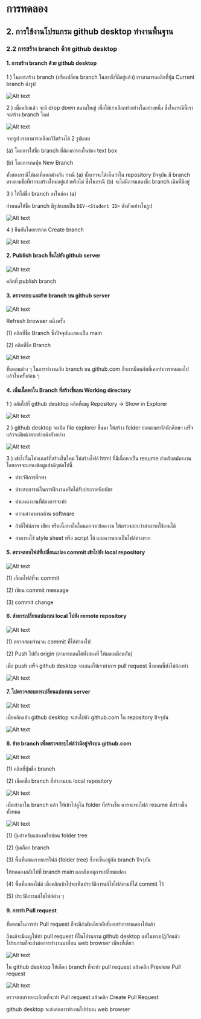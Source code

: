 # การทดลอง

## 2. การใช้งานโปรแกรม github desktop ทำงานพื้นฐาน

### 2.2 การสร้าง branch ด้วย github desktop

#### 1. การสร้าง branch ด้วย github desktop

1 ) ในการสร้าง branch (หรือเปลี่ยน branch ในกรณีที่มีอยู่แล้ว) เราสามารถคลิกที่ปุ่ม Current branch ดังรูป

![Alt text](./Pictures/image-27.png)



2 ) เมื่อคลิกแล้ว จะมี drop down ขนาดใหญ่ เพื่อให้เราเลือกทำอย่างใดอย่างหนึ่ง ซึ่งในกรณีนี้เราจะสร้าง branch ใหม่


![Alt text](./Pictures/image-28.png)


จากรูป เราสามารถเลือกวิธีสร้างได้ 2 รูปแบบ

(a)  โดยการใส่ชื่อ branch ที่ต้องการลงในช่อง text box

(b) โดยการกดปุ่ม New Branch

ทั้งสองกรณีให้ผลที่แตกต่างกัน กรณี (a) นั้นเราจะได้เห็นว่าใน repository ปัจจุบัน มี branch ตรงตามชื่อที่เราจะสร้างใหม่อยู่แล้วหรือไม่ ซึ่งในกรณี (b) จะไม่มีการแสดงชื่อ branch เดิมที่มีอยู่


3 ) ให้ใส่ชื่อ branch ลงในช่อง (a)

กำหนดให้ชื่อ branch มีรูปแบบเป็น `DEV-<Student ID>` ดังตัวอย่างในรูป

![Alt text](./Pictures/image-29.png)


4 ) ยืนยันโดยการกด Create branch

![Alt text](./Pictures/image-30.png)

#### 2. Publish brach ขึ้นไปยัง github server

![Alt text](./Pictures/image-31.png)


คลิกที่ publish branch

#### 3. ตรวจสอบ และย้าย branch บน github server

![Alt text](./Pictures/image-32.png)



Refresh browser  หนึ่งครั้ง

(1) คลิกที่ชื่อ Branch ซึ่งปัจจุบันแสดงเป็น main

(2) คลิกที่ชื่อ Branch

![Alt text](./Pictures/image-33.png)


ขั้นตอนต่าง ๆ ในการทำงานกับ branch บน github.com ก็จะเหมือนกับที่เคยทำการทดลองไปแล้วในครั้งก่อน ๆ

#### 4. เพิ่มเนื้อหาใน Branch ที่สร้างขึ้นบน Working directory

1 )  กลับไปที่ github desktop  คลิกที่เมนู Repository -> Show in Explorer

![Alt text](./Pictures/image-34.png)


2 )  github desktop  จะเปิด file explorer ขึ้นมา ให้สร้าง folder ย่อยตามรหัสนักศึกษา เสร็จแล้วจะมีหน้าตาคล้ายดังตัวอย่าง 

![Alt text](./Pictures/image-35.png)



3 ) เข้าไปในโฟลเดอร์ที่สร้างขึ้นใหม่ ให้สร้างไฟล์ html ที่มีเนื้อหาเป็น resume สำหรับสมัครงาน โดยอาจจะแสดงข้อมูลสำคัญต่อไปนี้

- ประวัติการศึกษา

- ประสบการณ์ในการฝึกงานหรือได้รับประกาศนียบัตร

- ตำแหน่งงานที่ต้องการจะทำ

- ความสามามรถด้าน software

- ถ้ามีไฟล์ภาพ เสียง หรือเนื้อหาอื่นใดนอกจากข้อความ ให้ตรวจสอบว่าสามารถใช้งานได้

- สามารถใช้ style sheet หรือ script ได้ และควรแยกเป็นไฟล์ต่างหาก

#### 5. ตรวจสอบไฟล์ที่เปลี่ยนแปลง commit เข้าไปยัง local repository

![Alt text](./Pictures/image-36.png)


(1) เลือกไฟล์ที่จะ commit

(2) เขียน commit message

(3) commit change

#### 6. ส่งการเปลี่ยนแปลงบน local ไปยัง remote repository

![Alt text](./Pictures/image-37.png)


(1) ตรวจสอบจำนวน commit ที่ได้ทำลงไป

(2) Push ไปยัง origin (สามารถกดได้ทั้งสองที่ ให้ผลเหมือนกัน)

เมื่อ push เสร็จ github desktop จะเสนอให้เราทำการ pull  request ซึ่งตอนนี้ยังไม่ต้องทำ 

![Alt text](./Pictures/image-38.png)



#### 7. ไปตรวจสอบการเปลี่ยนแปลงบน server  

![Alt text](./Pictures/image-39.png)



เมื่อคลิกแล้ว github desktop จะส่งไปยัง github.com ใน repository ปัจจุบัน

![Alt text](./Pictures/image-40.png)


#### 8. ย้าย branch เพื่อตรวจสอบไฟล์ว่ามีอยู่จริงบน github.com

![Alt text](./Pictures/image-41.png)


(1) คลิกที่ปุ่มชื่อ branch

(2) เลือกชื่อ  branch ที่ทำงานบน local repository

![Alt text](./Pictures/image-42.png)



เมื่อเข้ามาใน branch แล้ว ให้เข้าไปดูใน folder ที่สร้างขึ้น ควรจะพบไฟล์ resume ที่สร้างขึ้นทั้งหมด

![Alt text](./Pictures/image-43.png)


(1) ปุ่มสำหรับแสดงหรือซ่อน folder tree

(2) ปุ่มเลือก branch 

(3) พื้นที่แสดงรายการไฟล์ (folder tree) ซึ่งจะขึ้นอยู่กับ branch ปัจจุบัน

ให้ทดลองสลับไปที่ branch main และสังเกตุการเปลี่ยนแปลง

(4) พื้นที่แสดงไฟล์ เมื่อคลิกเข้าไปจะเห็นประวัติการแก้ไขไฟล์ตามที่ได้ commit ไว้

(5) ประวัติการแก้ไขไฟล์ต่าง ๆ  

#### 9. การทำ Pull request

ขั้นตอนในการทำ Pull request ก็จะมีลำดับเดียวกับที่เคยทำการทดลองไปแล้ว 

ถึงแม้จะมีเมนูให้ทำ pull request ที่ในโปรแกรม github desktop แต่ในทางปฏิบัตแล้ว โปรแกรมก็จะส่งต่อการทำงานมาที่บน web browser เพียงที่เดียว

![Alt text](./Pictures/image-44.png)



ใน github desktop ให้เลือก branch ที่จะทำ pull request แล้วคลิก Preview Pull request

![Alt text](./Pictures/image-45.png)


ตรวจสอบรายละเอียดที่จะทำ Pull request แล้วคลิก Create Pull Request

github desktop จะส่งต่อการทำงานไปทำบน web browser